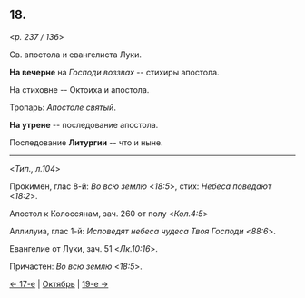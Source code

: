 
## 18.

<*p. 237 / 136*>

Св. апостола и евангелиста Луки. 

**На вечерне** на *Господи воззвах* -- стихиры апостола. 

На стиховне -- Октоиха и апостола. 

Тропарь: *Апостоле святый*. 

**На утрене** -- последование апостола. 

Последование **Литургии** -- что и ныне. 

---

<*Тип., л.104*> 

Прокимен, глас 8-й: *Во всю землю* <*18:5*>, стих: *Небеса поведают* <*18:2*>.  

Апостол к Колоссянам, зач. 260 от полу <*Кол.4:5*>

Аллилуиа, глас 1-й: *Исповедят небеса чудеса Твоя Господи* <*88:6*>.   

Евангелие от Луки, зач. 51 <*Лк.10:16*>.

Причастен: *Во всю землю* <*18:5*>.  

[← 17-е](10_17_GMT.ru.md) | [Октябрь](README.md#18-й) | [19-е →](10_19_GMT.ru.md)
